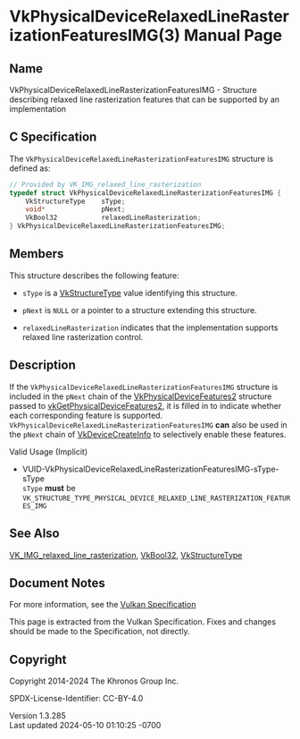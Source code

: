 # VkPhysicalDeviceRelaxedLineRasterizationFeaturesIMG(3) Manual Page

## Name

VkPhysicalDeviceRelaxedLineRasterizationFeaturesIMG - Structure
describing relaxed line rasterization features that can be supported by
an implementation



## <a href="#_c_specification" class="anchor"></a>C Specification

The `VkPhysicalDeviceRelaxedLineRasterizationFeaturesIMG` structure is
defined as:

``` c
// Provided by VK_IMG_relaxed_line_rasterization
typedef struct VkPhysicalDeviceRelaxedLineRasterizationFeaturesIMG {
    VkStructureType    sType;
    void*              pNext;
    VkBool32           relaxedLineRasterization;
} VkPhysicalDeviceRelaxedLineRasterizationFeaturesIMG;
```

## <a href="#_members" class="anchor"></a>Members

This structure describes the following feature:

- `sType` is a [VkStructureType](https://registry.khronos.org/vulkan/specs/1.3-extensions/man/html/VkStructureType.html) value identifying
  this structure.

- `pNext` is `NULL` or a pointer to a structure extending this
  structure.

- <span id="features-relaxedLineRasterization"></span>
  `relaxedLineRasterization` indicates that the implementation supports
  relaxed line rasterization control.

## <a href="#_description" class="anchor"></a>Description

If the `VkPhysicalDeviceRelaxedLineRasterizationFeaturesIMG` structure
is included in the `pNext` chain of the
[VkPhysicalDeviceFeatures2](https://registry.khronos.org/vulkan/specs/1.3-extensions/man/html/VkPhysicalDeviceFeatures2.html) structure
passed to
[vkGetPhysicalDeviceFeatures2](https://registry.khronos.org/vulkan/specs/1.3-extensions/man/html/vkGetPhysicalDeviceFeatures2.html), it is
filled in to indicate whether each corresponding feature is supported.
`VkPhysicalDeviceRelaxedLineRasterizationFeaturesIMG` **can** also be
used in the `pNext` chain of
[VkDeviceCreateInfo](https://registry.khronos.org/vulkan/specs/1.3-extensions/man/html/VkDeviceCreateInfo.html) to selectively enable
these features.

Valid Usage (Implicit)

- <a
  href="#VUID-VkPhysicalDeviceRelaxedLineRasterizationFeaturesIMG-sType-sType"
  id="VUID-VkPhysicalDeviceRelaxedLineRasterizationFeaturesIMG-sType-sType"></a>
  VUID-VkPhysicalDeviceRelaxedLineRasterizationFeaturesIMG-sType-sType  
  `sType` **must** be
  `VK_STRUCTURE_TYPE_PHYSICAL_DEVICE_RELAXED_LINE_RASTERIZATION_FEATURES_IMG`

## <a href="#_see_also" class="anchor"></a>See Also

[VK_IMG_relaxed_line_rasterization](https://registry.khronos.org/vulkan/specs/1.3-extensions/man/html/VK_IMG_relaxed_line_rasterization.html),
[VkBool32](https://registry.khronos.org/vulkan/specs/1.3-extensions/man/html/VkBool32.html), [VkStructureType](https://registry.khronos.org/vulkan/specs/1.3-extensions/man/html/VkStructureType.html)

## <a href="#_document_notes" class="anchor"></a>Document Notes

For more information, see the <a
href="https://registry.khronos.org/vulkan/specs/1.3-extensions/html/vkspec.html#VkPhysicalDeviceRelaxedLineRasterizationFeaturesIMG"
target="_blank" rel="noopener">Vulkan Specification</a>

This page is extracted from the Vulkan Specification. Fixes and changes
should be made to the Specification, not directly.

## <a href="#_copyright" class="anchor"></a>Copyright

Copyright 2014-2024 The Khronos Group Inc.

SPDX-License-Identifier: CC-BY-4.0

Version 1.3.285  
Last updated 2024-05-10 01:10:25 -0700
